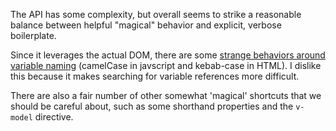 
The API has some complexity, but overall seems to strike a reasonable balance between helpful "magical" behavior and explicit, verbose boilerplate.

Since it leverages the actual DOM, there are some [strange behaviors around variable naming](https://vuejs.org/guide/components.html#camelCase-vs-kebab-case) (camelCase in javscript and kebab-case in HTML). I dislike this because it makes searching for variable references more difficult.

There are also a fair number of other somewhat 'magical' shortcuts that we should be careful about, such as some shorthand properties and the `v-model` directive.
